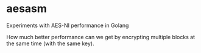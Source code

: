 # aesasm
Experiments with AES-NI performance in Golang

How much better performance can we get by encrypting multiple blocks at the
same time (with the same key).
